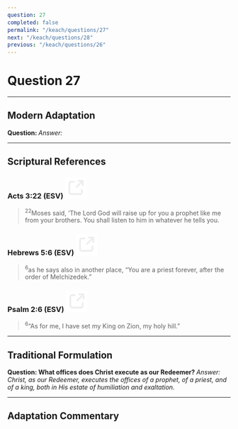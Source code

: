 ```yaml
---
question: 27
completed: false
permalink: "/keach/questions/27"
next: "/keach/questions/28"
previous: "/keach/questions/26"
---
```

# Question 27
---
## Modern Adaptation
<strong>
    Question:
</strong>

<em>
    Answer:
</em>

---
## Scriptural References
### Acts 3:22 (ESV) <a href="https://biblegateway.com/passage/?search=Acts+3%3A22&version=ESV"><img src="/assets/svg/link.svg"/></a>
> <sup>22</sup>Moses said, ‘The Lord God will raise up for you a prophet like me from your brothers. You shall listen to him in whatever he tells you.

### Hebrews 5:6 (ESV) <a href="https://biblegateway.com/passage/?search=Hebrews+5%3A6&version=ESV"><img src="/assets/svg/link.svg"/></a>
> <sup>6</sup>as he says also in another place, “You are a priest forever, after the order of Melchizedek.”

### Psalm 2:6 (ESV) <a href="https://biblegateway.com/passage/?search=Psalm+2%3A6&version=ESV"><img src="/assets/svg/link.svg"/></a>
> <sup>6</sup>“As for me, I have set my King on Zion, my holy hill.”

---
## Traditional Formulation
<strong>
    Question: What offices does Christ execute as our Redeemer?
</strong>

<em>
    Answer: Christ, as our Redeemer, executes the offices of a prophet, of a priest, and of a king, both in His estate of humiliation and exaltation.
</em>

---
## Adaptation Commentary
